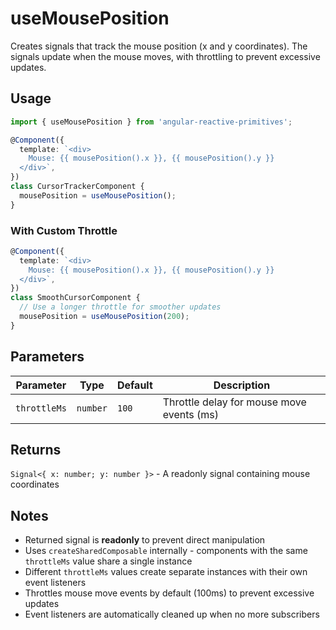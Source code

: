 # useMousePosition

Creates signals that track the mouse position (x and y coordinates). The signals update when the mouse moves, with throttling to prevent excessive updates.

## Usage

```ts
import { useMousePosition } from 'angular-reactive-primitives';

@Component({
  template: `<div>
    Mouse: {{ mousePosition().x }}, {{ mousePosition().y }}
  </div>`,
})
class CursorTrackerComponent {
  mousePosition = useMousePosition();
}
```

### With Custom Throttle

```ts
@Component({
  template: `<div>
    Mouse: {{ mousePosition().x }}, {{ mousePosition().y }}
  </div>`,
})
class SmoothCursorComponent {
  // Use a longer throttle for smoother updates
  mousePosition = useMousePosition(200);
}
```

## Parameters

| Parameter    | Type     | Default | Description                               |
| ------------ | -------- | ------- | ----------------------------------------- |
| `throttleMs` | `number` | `100`   | Throttle delay for mouse move events (ms) |

## Returns

`Signal<{ x: number; y: number }>` - A readonly signal containing mouse coordinates

## Notes

- Returned signal is **readonly** to prevent direct manipulation
- Uses `createSharedComposable` internally - components with the same `throttleMs` value share a single instance
- Different `throttleMs` values create separate instances with their own event listeners
- Throttles mouse move events by default (100ms) to prevent excessive updates
- Event listeners are automatically cleaned up when no more subscribers
